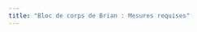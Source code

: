 ```yaml
---
title: "Bloc de corps de Brian : Mesures requises"
---
```


<PatternMeasurements pattern='brian' />
